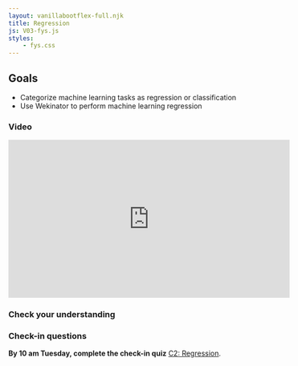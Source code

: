 ```yaml
---
layout: vanillabootflex-full.njk
title: Regression
js: V03-fys.js
styles:
	- fys.css
---
```


## Goals

- Categorize machine learning tasks as regression or classification 
- Use Wekinator to perform machine learning regression

### Video

<iframe width="560" height="315" src="https://www.youtube.com/embed/nXqloezrZQs" frameborder="0" allow="accelerometer; autoplay; encrypted-media; gyroscope; picture-in-picture" allowfullscreen></iframe>

### Check your understanding

<div id="question-node"></div>


### Check-in questions

**By 10 am Tuesday, complete the check-in quiz** [C2: Regression](https://d2l.mountunion.edu/d2l/lms/quizzing/user/quiz_summary.d2l?qi=19905&ou=35016).